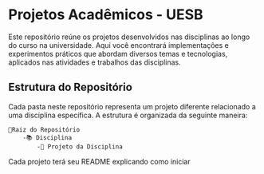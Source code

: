 # Projetos Acadêmicos - UESB

Este repositório reúne os projetos desenvolvidos nas disciplinas ao longo do curso na universidade. Aqui você encontrará implementações e experimentos práticos que abordam diversos temas e tecnologias, aplicados nas atividades e trabalhos das disciplinas.

## Estrutura do Repositório

Cada pasta neste repositório representa um projeto diferente relacionado a uma disciplina específica. A estrutura é organizada da seguinte maneira:

```
📁Raiz do Repositório 
    -📚 Disciplina
        -📂 Projeto da Disciplina
```

Cada projeto terá seu README explicando como iniciar
